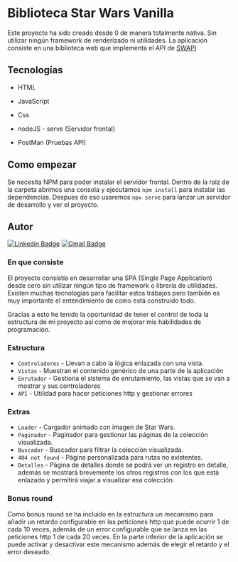 # Biblioteca Star Wars Vanilla

Este proyecto ha sido creado desde 0 de manera totalmente nativa. Sin utilizar ningún framework de renderizado ni utilidades.
La aplicación consiste en una biblioteca web que implementa el API de [SWAPI](https://swapi.dev/)

## Tecnologías

- HTML
- JavaScript
- Css

- nodeJS - serve (Servidor frontal)
- PostMan (Pruebas API)

## Como empezar

Se necesita NPM para poder instalar el servidor frontal.
Dentro de la raiz de la carpeta abrimos una consola y ejecutamos `npm install` para instalar las dependencias. Despues de eso usaremos `npx serve` para lanzar un servidor de desarrollo y ver el proyecto.

## Autor

[![Linkedin Badge](https://img.shields.io/badge/-LinkedIn-blue?style=flat-square&logo=Linkedin&logoColor=white&link=https://www.linkedin.com/in/emiliojosefullstackdeveloper/)](https://www.linkedin.com/in/emiliojosefullstackdeveloper/)
[![Gmail Badge](https://img.shields.io/badge/-ejperezmariscal@gmail.com-D14836?style=flat-square&logo=Gmail&logoColor=white&link=mailto:ejperezmariscal@gmail.com)](mailto:ejperezmariscal@gmail.com)<br>

### En que consiste

El proyecto consistía en desarrollar una SPA (Single Page Application) desde cero sin utilizar ningún tipo de framework o librería de utilidades. Existen muchas tecnologías para facilitar estos trabajos pero también es muy importante el entendimiento de como está construido todo. 

Gracias a esto he tenido la oportunidad de tener el control de toda la estructura de mi proyecto así como de mejorar mis habilidades de programación.

### Estructura

- ``Controladores`` - Llevan a cabo la lógica enlazada con una vista.
- ``Vistas`` - Muestran el contenido genérico de una parte de la aplicación
- ``Enrutador`` - Gestiona el sistema de enrutamiento, las vistas que se van a mostrar y sus controladores
- ``API`` - Utilidad para hacer peticiones http y gestionar errores

### Extras

- `Loader` - Cargador animado con imagen de Star Wars.
- `Paginador` - Paginador para gestionar las páginas de la colección visualizada.
- `Buscador` - Buscador para filtrar la colección visualizada.
- `404 not found` - Página personalizada para rutas no existentes.
- `Detalles` - Página de detalles donde se podrá ver un registro en detalle, además se mostrará brevemente los otros registros con los que está enlazado y permitirá viajar a visualizar esa colección.

### Bonus round

Como bonus round se ha incluido en la estructura un mecanismo para añadir un retardo configurable en las peticiones http que puede ocurrir 1 de cada 10 veces, además de un error configurable que se lanza en las peticiones http 1 de cada 20 veces. En la parte inferior de la aplicación se puede activar y desactivar este mecanismo además de elegir el retardo y el error deseado.
